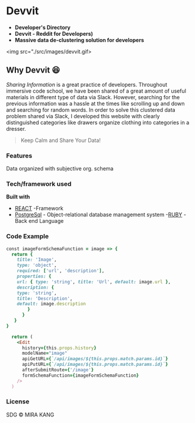 # Devvit

- **Developer's Directory**
- **Devvit - Reddit for Developers)**
- **Massive data de-clustering solution for developers**

<img src="./src/images/devvit.gif>

## Why Devvit :laughing:

_Sharing Information_ is a great practice of developers. Throughout immersive code school, we have been shared of a great amount of useful materials in different type of data via Slack. However, searching for the previous information was a hassle at the times like scrolling up and down and searching for random words. In order to solve this clustered data problem shared via Slack, I developed this website with clearly distinguished categories like drawers organize clothing into categories in a dresser.

> Keep Calm and Share Your Data!

### Features

Data organized with subjective org. schema

<!-- ## Code style

![js-standard-style](https://img.shields.io/badge/code%20style-standard-brightgreen.svg?style=flat) -->

### Tech/framework used

<b>Built with</b>

- [REACT](https://reactjs.org/) -Framework
- [PostgreSql](https://www.postgresql.org/) - Object-relational database management system -[RUBY](https://www.ruby-lang.org) -Back end Language

### Code Example

```ruby
const imageFormSchemaFunction = image => {
  return {
    title: 'Image',
    type: 'object',
    required: ['url', 'description'],
    properties: {
    url: { type: 'string', title: 'Url', default: image.url },
    description: {
    type: 'string',
    title: 'Description',
    default: image.description
        }
      }
   }
}

  return (
    <Edit
      history={this.props.history}
      modelName="image"
      apiGetURL={`/api/images/${this.props.match.params.id}`}
      apiPutURL={`/api/images/${this.props.match.params.id}`}
      afterSubmitRoute={'/image'}
      formSchemaFunction={imageFormSchemaFunction}
    />
  )
```

### License

SDG © MIRA KANG
